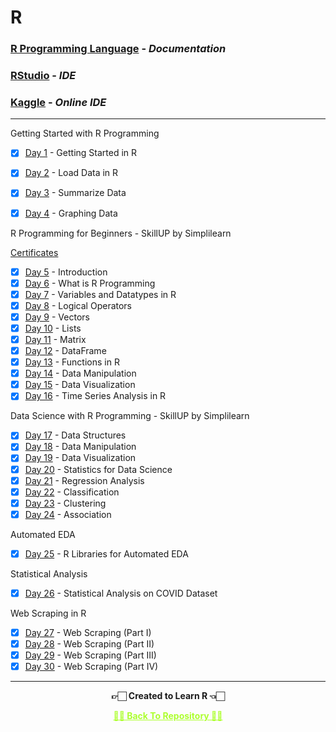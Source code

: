 # R 

### [R Programming Language](https://www.r-project.org/) - _Documentation_

### [RStudio](https://www.rstudio.com/) - _IDE_

### [Kaggle](https://www.kaggle.com/) - _Online IDE_

---

Getting Started with R Programming

- [x] [Day 1](https://www.kaggle.com/code/ameythakur20/day-1-getting-started-in-r) - Getting Started in R
- [x] [Day 2](https://www.kaggle.com/code/ameythakur20/day-2-load-data-into-r/notebook) - Load Data in R
- [x] [Day 3](https://www.kaggle.com/ameythakur20/day-3-summarize-data) - Summarize Data
- [x] [Day 4](https://www.kaggle.com/ameythakur20/day-4-graphing-data) - Graphing Data


R Programming for Beginners - SkillUP by Simplilearn

[Certificates](https://github.com/msatmod/R/tree/main/Certificates)

- [x] [Day 5](https://www.r-project.org/about.html) - Introduction
- [x] [Day 6](https://www.w3schools.com/r/r_intro.asp) - What is R Programming
- [x] [Day 7](https://www.kaggle.com/code/megasatish/variables-and-datatype-in-r) - Variables and Datatypes in R
- [x] [Day 8](https://www.kaggle.com/code/megasatish/variables-and-datatype-in-r) - Logical Operators
- [x] [Day 9](https://www.kaggle.com/code/megasatish/vectors-lists-matrix-in-r) - Vectors
- [x] [Day 10](https://www.kaggle.com/code/megasatish/vectors-lists-matrix-in-r) - Lists
- [x] [Day 11](https://www.kaggle.com/code/megasatish/vectors-lists-matrix-in-r) - Matrix
- [x] [Day 12](https://www.kaggle.com/code/megasatish/dataframes-data-visualization) - DataFrame
- [x] [Day 13](https://www.kaggle.com/code/megasatish/functions-in-r) - Functions in R
- [x] [Day 14](https://www.kaggle.com/code/megasatish/data-manipulation-in-r) - Data Manipulation
- [x] [Day 15](https://www.kaggle.com/code/megasatish/data-visualization) - Data Visualization
- [x] [Day 16](https://www.kaggle.com/code/megasatish/time-series-analysis-in-r) - Time Series Analysis in R

Data Science with R Programming - SkillUP by Simplilearn

- [x] [Day 17](https://www.kaggle.com/code/megasatish/vectors-lists-matrix-in-r) - Data Structures
- [x] [Day 18](https://www.kaggle.com/code/megasatish/data-manipulation-in-r) - Data Manipulation
- [x] [Day 19](https://www.kaggle.com/code/ameythakur20/data-visualization-in-r) - Data Visualization
- [x] [Day 20](https://towardsdatascience.com/fundamentals-of-statistics-for-data-scientists-and-data-analysts-69d93a05aae7) - Statistics for Data Science 
- [x] [Day 21](https://www.kaggle.com/code/megasatish/regression-analysis) - Regression Analysis
- [x] [Day 22](https://www.kaggle.com/code/megasatish/classification) - Classification
- [x] [Day 23](https://www.statmethods.net/advstats/cluster.html) - Clustering
- [x] [Day 24](https://www.kaggle.com/code/megasatish/association) - Association

Automated EDA 

- [x] [Day 25](https://www.kaggle.com/code/ameythakur20/r-libraries-for-automated-eda) - R Libraries for Automated EDA

Statistical Analysis

- [x] [Day 26](https://www.kaggle.com/code/ameythakur20/statistical-analysis-on-covid19-dataset) - Statistical Analysis on COVID Dataset

Web Scraping in R

- [x] [Day 27](https://www.kaggle.com/code/ameythakur20/web-scraping-in-r-part-i) - Web Scraping (Part I) 
- [x] [Day 28](https://www.kaggle.com/code/ameythakur20/web-scrapping-in-r-part-ii) - Web Scraping (Part II)
- [x] [Day 29](https://www.kaggle.com/code/ameythakur20/web-scraping-in-r-part-iii) - Web Scraping (Part III)
- [x] [Day 30](https://www.kaggle.com/code/ameythakur20/web-scraping-in-r-part-iv) - Web Scraping (Part IV)

---

<p align="center"> <b> 👉🏻 Created to Learn R 👈🏻 <b> </p>
 
<p align="center"><a href='https://github.com/msatmod/R', style='color: greenyellow;'> ✌🏻 Back To Repository ✌🏻</p>
